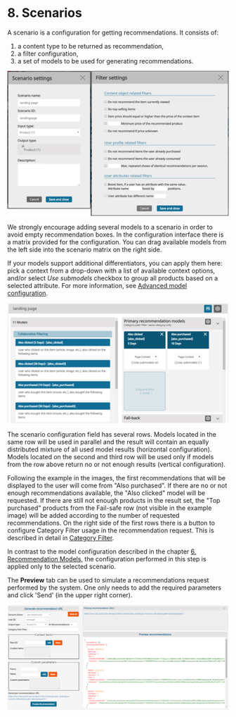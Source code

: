 # 8. Scenarios

A scenario is a configuration for getting recommendations. It consists of:

1. a content type to be returned as recommendation, 
1. a filter configuration,
1. a set of models to be used for generating recommendations.

![Scenario configuration](img/scenario_configuration_full.png)

We strongly encourage adding several models to a scenario in order to avoid empty recommendation boxes. In the configuration interface there is a matrix provided for the configuration. You can drag available models from the left side into the scenario matrix on the right side.

If your models support additional differentiators, you can apply them here: pick a context from a drop-down with a list of available context options, and/or select *Use submodels* checkbox to group all products based on a selected attribute. For more information, see [Advanced model configuration](recommendation_models.md#advanced-model-configuration). 

![Scenario configuration matrix](img/scenario_matrix.png)

The scenario configuration field has several rows. Models located in the same row will be used in parallel and the result will contain an equally distributed mixture of all used model results (horizontal configuration). Models located on the second and third row will be used only if models from the row above return no or not enough results (vertical configuration).

Following the example in the images, the first recommendations that will be displayed to the user will come from "Also purchased". If there are no or not enough recommendations available, the "Also clicked" model will be requested. If there are still not enough products in the result set, the "Top purchased" products from the Fail-safe row (not visible in the example image) will be added according to the number of requested recommendations. On the right side of the first rows there is a button to configure Category Filter usage in the recommendation request. This is described in detail in [Category Filter](filters.md#category-filter).

In contrast to the model configuration described in the chapter [6. Recommendation Models](recommendation_models.md), the configuration performed in this step is applied only to the selected scenario.

The **Preview** tab can be used to simulate a recommendations request performed by the system. One only needs to add the required parameters and click 'Send' (in the upper right corner).

![Scenario preview](img/scenario_preview.png)
